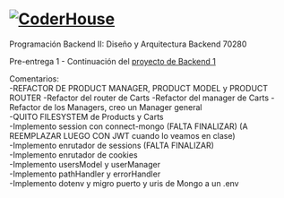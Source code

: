 # [![CoderHouse](https://www.coderhouse.com/imgs/ch.svg)](https://www.coderhouse.com/)

Programación Backend II: Diseño y Arquitectura Backend 70280

Pre-entrega 1 - Continuación del [proyecto de Backend 1](https://github.com/agusrod9/Backend1-PE1.git)

Comentarios: <br>
-REFACTOR DE PRODUCT MANAGER, PRODUCT MODEL y PRODUCT ROUTER
-Refactor del router de Carts
-Refactor del manager de Carts
-Refactor de los Managers, creo un Manager general <br>
-QUITO FILESYSTEM de Products y Carts<br>
-Implemento session con connect-mongo (FALTA FINALIZAR) (A REEMPLAZAR LUEGO CON JWT cuando lo veamos en clase) <br>
-Implemento enrutador de sessions (FALTA FINALIZAR) <br>
-Implemento enrutador de cookies <br>
-Implemento usersModel y userManager <br>
-Implemento pathHandler y errorHandler<br>
-Implemento dotenv y migro puerto y uris de Mongo a un .env